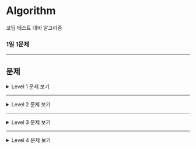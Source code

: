 # Algorithm

코딩 테스트 대비 알고리즘 

### 1일 1문제

---

## 문제

  <details>
  <summary>Level 1 문제 보기</summary>
  <div markdown="1">

  - [2016년 - 연습문제](https://github.com/Cha-Y-S/Algorithm/tree/main/Programmers-Level1/2016%EB%85%84)

  - [x만큼 간격이 있는 n개의 숫자 - 연습문제](https://github.com/Cha-Y-S/Algorithm/tree/main/Programmers-Level1/x%EB%A7%8C%ED%81%BC%20%EA%B0%84%EA%B2%A9%EC%9D%B4%20%EC%9E%88%EB%8A%94%20n%EA%B0%9C%EC%9D%98%20%EC%88%AB%EC%9E%90)

  - [가운데 글자 가져오기 - 연습문제](https://github.com/Cha-Y-S/Algorithm/tree/main/Programmers-Level1/%EA%B0%80%EC%9A%B4%EB%8D%B0%20%EA%B8%80%EC%9E%90%20%EA%B0%80%EC%A0%B8%EC%98%A4%EA%B8%B0)

  - [같은 숫자는 싫어 - 연습문제](https://github.com/Cha-Y-S/Algorithm/tree/main/Programmers-Level1/%EA%B0%99%EC%9D%80%20%EC%88%AB%EC%9E%90%EB%8A%94%20%EC%8B%AB%EC%96%B4)
  
  - [나누어 떨어지는 숫자 배열 - 연습문제](https://github.com/Cha-Y-S/Algorithm/tree/main/Programmers-Level1/%EB%82%98%EB%88%84%EC%96%B4%20%EB%96%A8%EC%96%B4%EC%A7%80%EB%8A%94%20%EC%88%AB%EC%9E%90%20%EB%B0%B0%EC%97%B4)

  - [두 정수 사이의 합 - 연습문제](https://github.com/Cha-Y-S/Algorithm/tree/main/Programmers-Level1/%EB%91%90%20%EC%A0%95%EC%88%98%20%EC%82%AC%EC%9D%B4%EC%9D%98%20%ED%95%A9)

  - [문자열 다루기 기본 - 연습문제](https://github.com/Cha-Y-S/Algorithm/tree/main/Programmers-Level1/%EB%AC%B8%EC%9E%90%EC%97%B4%20%EB%8B%A4%EB%A3%A8%EA%B8%B0%20%EA%B8%B0%EB%B3%B8)

  - [문자열 내 p와 y의 개수 - 연습문제](https://github.com/Cha-Y-S/Algorithm/tree/main/Programmers-Level1/%EB%AC%B8%EC%9E%90%EC%97%B4%20%EB%82%B4%20p%EC%99%80%20y%EC%9D%98%20%EA%B0%9C%EC%88%98)

  - [문자열 내 마음대로 정렬하기 - 연습문제](https://github.com/Cha-Y-S/Algorithm/tree/main/Programmers-Level1/%EB%AC%B8%EC%9E%90%EC%97%B4%20%EB%82%B4%20%EB%A7%88%EC%9D%8C%EB%8C%80%EB%A1%9C%20%EC%A0%95%EB%A0%AC%ED%95%98%EA%B8%B0)

  - [문자열 내림차순으로 배치하기 - 연습문제](https://github.com/Cha-Y-S/Algorithm/tree/main/Programmers-Level1/%EB%AC%B8%EC%9E%90%EC%97%B4%20%EB%82%B4%EB%A6%BC%EC%B0%A8%EC%88%9C%EC%9C%BC%EB%A1%9C%20%EB%B0%B0%EC%B9%98%ED%95%98%EA%B8%B0)
  
  - [문자열을 정수로 바꾸기 - 연습문제](https://github.com/Cha-Y-S/Algorithm/tree/main/Programmers-Level1/%EB%AC%B8%EC%9E%90%EC%97%B4%EC%9D%84%20%EC%A0%95%EC%88%98%EB%A1%9C%20%EB%B0%94%EA%BE%B8%EA%B8%B0)

  - [서울에서 김서방 찾기 - 연습문제](https://github.com/Cha-Y-S/Algorithm/tree/main/Programmers-Level1/%EC%84%9C%EC%9A%B8%EC%97%90%EC%84%9C%20%EA%B9%80%EC%84%9C%EB%B0%A9%20%EC%B0%BE%EA%B8%B0)

  - [소수 찾기 - 연습문제](https://github.com/Cha-Y-S/Algorithm/tree/main/Programmers-Level1/%EC%86%8C%EC%88%98%20%EC%B0%BE%EA%B8%B0)

  - [수박수박수박수박수박수 - 연습문제](https://github.com/Cha-Y-S/Algorithm/tree/main/Programmers-Level1/%EC%88%98%EB%B0%95%EC%88%98%EB%B0%95%EC%88%98%EB%B0%95%EC%88%98%EB%B0%95%EC%88%98%EB%B0%95%EC%88%98)

  - [시저 암호 - 연습문제](https://github.com/Cha-Y-S/Algorithm/tree/main/Programmers-Level1/%EC%8B%9C%EC%A0%80%20%EC%95%94%ED%98%B8)

  - [약수의 합 - 연습문제](https://github.com/Cha-Y-S/Algorithm/tree/main/Programmers-Level1/%EC%95%BD%EC%88%98%EC%9D%98%20%ED%95%A9)

  - [이상한 문자 만들기 - 연습문제](https://github.com/Cha-Y-S/Algorithm/tree/main/Programmers-Level1/%EC%9D%B4%EC%83%81%ED%95%9C%20%EB%AC%B8%EC%9E%90%20%EB%A7%8C%EB%93%A4%EA%B8%B0)

  - [자릿수 더하기 - 연습문제](https://github.com/Cha-Y-S/Algorithm/tree/main/Programmers-Level1/%EC%9E%90%EB%A6%BF%EC%88%98%20%EB%8D%94%ED%95%98%EA%B8%B0)

  - [자연수 뒤집어 배열로 만들기 - 연습문제](https://github.com/Cha-Y-S/Algorithm/tree/main/Programmers-Level1/%EC%9E%90%EC%97%B0%EC%88%98%20%EB%92%A4%EC%A7%91%EC%96%B4%20%EB%B0%B0%EC%97%B4%EB%A1%9C%20%EB%A7%8C%EB%93%A4%EA%B8%B0)

  - [정수 내림차순으로 배치하기 - 연습문제](https://github.com/Cha-Y-S/Algorithm/tree/main/Programmers-Level1/%EC%A0%95%EC%88%98%20%EB%82%B4%EB%A6%BC%EC%B0%A8%EC%88%9C%EC%9C%BC%EB%A1%9C%20%EB%B0%B0%EC%B9%98%ED%95%98%EA%B8%B0)

  - [정수 제곱근 판별 - 연습문제](https://github.com/Cha-Y-S/Algorithm/tree/main/Programmers-Level1/%EC%A0%95%EC%88%98%20%EC%A0%9C%EA%B3%B1%EA%B7%BC%20%ED%8C%90%EB%B3%84)

  - [제일 작은 수 제거하기 - 연습문제](https://github.com/Cha-Y-S/Algorithm/tree/main/Programmers-Level1/%EC%A0%9C%EC%9D%BC%20%EC%9E%91%EC%9D%80%20%EC%88%98%20%EC%A0%9C%EA%B1%B0%ED%95%98%EA%B8%B0)

  - [직사각형 별찍기 - 연습문제](https://github.com/Cha-Y-S/Algorithm/tree/main/Programmers-Level1/%EC%A7%81%EC%82%AC%EA%B0%81%ED%98%95%20%EB%B3%84%EC%B0%8D%EA%B8%B0)

  - [짝수와 홀수 - 연습문제](https://github.com/Cha-Y-S/Algorithm/tree/main/Programmers-Level1/%EC%A7%9D%EC%88%98%EC%99%80%20%ED%99%80%EC%88%98)

  - [최대공약수와 최소공배수 - 연습문제](https://github.com/Cha-Y-S/Algorithm/tree/main/Programmers-Level1/%EC%B5%9C%EB%8C%80%EA%B3%B5%EC%95%BD%EC%88%98%EC%99%80%20%EC%B5%9C%EC%86%8C%EA%B3%B5%EB%B0%B0%EC%88%98)

  - [콜라츠 추측 - 연습문제](https://github.com/Cha-Y-S/Algorithm/tree/main/Programmers-Level1/%EC%BD%9C%EB%9D%BC%EC%B8%A0%20%EC%B6%94%EC%B8%A1)

  - [평균 구하기 - 연습문제](https://github.com/Cha-Y-S/Algorithm/tree/main/Programmers-Level1/%ED%8F%89%EA%B7%A0%20%EA%B5%AC%ED%95%98%EA%B8%B0)

  - [하샤드 수 - 연습문제](https://github.com/Cha-Y-S/Algorithm/tree/main/Programmers-Level1/%ED%95%98%EC%83%A4%EB%93%9C%20%EC%88%98)

  - [핸드폰 번호 가리기 - 연습문제](https://github.com/Cha-Y-S/Algorithm/tree/main/Programmers-Level1/%ED%95%B8%EB%93%9C%ED%8F%B0%20%EB%B2%88%ED%98%B8%20%EA%B0%80%EB%A6%AC%EA%B8%B0)

  - [행렬의 덧셈 - 연습문제](https://github.com/Cha-Y-S/Algorithm/tree/main/Programmers-Level1/%ED%96%89%EB%A0%AC%EC%9D%98%20%EB%8D%A7%EC%85%88)
  
  - [3진법 뒤집기 - 월간 코드 챌린지 시즌 1](https://github.com/Cha-Y-S/Algorithm/tree/main/Programmers-Level1/3%EC%A7%84%EB%B2%95%20%EB%92%A4%EC%A7%91%EA%B8%B0)

  - [내적 - 월간 코드 챌린지 시즌 1](https://github.com/Cha-Y-S/Algorithm/tree/main/Programmers-Level1/%EB%82%B4%EC%A0%81)
  
  - [두 개 뽑아서 더하기 - 월간 코드 챌린지 시즌 1](https://github.com/Cha-Y-S/Algorithm/tree/main/Programmers-Level1/%EB%91%90%20%EA%B0%9C%20%EB%BD%91%EC%95%84%EC%84%9C%20%EB%8D%94%ED%95%98%EA%B8%B0)
  
  - [약수의 개수와 덧셈 - 프로그래머스 월간 코드 챌린지 시즌 2](https://github.com/Cha-Y-S/Algorithm/tree/main/Programmers-Level1/%EC%95%BD%EC%88%98%EC%9D%98%20%EA%B0%9C%EC%88%98%EC%99%80%20%EB%8D%A7%EC%85%88)

  - [음양 더하기 - 프로그래머스 월간 코드 챌린지 시즌 2](https://github.com/Cha-Y-S/Algorithm/tree/main/Programmers-Level1/%EC%9D%8C%EC%96%91%20%EB%8D%94%ED%95%98%EA%B8%B0)
  
  - [소수만들기 - Summer/Winter Coding(~2018)](https://github.com/Cha-Y-S/Algorithm/tree/main/Programmers-Level1/%EC%86%8C%EC%88%98%20%EB%A7%8C%EB%93%A4%EA%B8%B0)
  
  - [K번째 수 - 정렬](https://github.com/Cha-Y-S/Algorithm/tree/main/Programmers-Level1/K%EB%B2%88%EC%A7%B8%EC%88%98)
  
  - [모의고사 - 완전탐색](https://github.com/Cha-Y-S/Algorithm/tree/main/Programmers-Level1/%EB%AA%A8%EC%9D%98%EA%B3%A0%EC%82%AC)

  - [폰켓몬 - 찾아라 프로그래밍 마에스터](https://github.com/Cha-Y-S/Algorithm/tree/main/Programmers-Level1/%ED%8F%B0%EC%BC%93%EB%AA%AC)

  - [비밀지도 - 2018 KAKAO BLIND RECRUITMENT](https://github.com/Cha-Y-S/Algorithm/tree/main/Programmers-Level1/%EB%B9%84%EB%B0%80%EC%A7%80%EB%8F%84)

  - [실패율 - 2019 KAKAO BLIND RECRUITMENT](https://github.com/Cha-Y-S/Algorithm/tree/main/Programmers-Level1/%EC%8B%A4%ED%8C%A8%EC%9C%A8)
  
  </div>
  </details>

---

  <details>
  <summary>Level 2 문제 보기</summary>
  <div markdown="1">

  

  </div>
  </details>

---

  <details>
  <summary>Level 3 문제 보기</summary>
  <div markdown="1">

  

  </div>
  </details>

---

  <details>
  <summary>Level 4 문제 보기</summary>
  <div markdown="1">

  

  </div>
  </details>